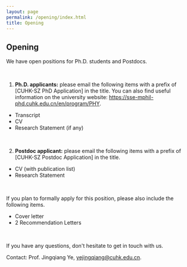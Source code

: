 ```yaml
---
layout: page
permalink: /opening/index.html
title: Opening
---
```


## Opening

We have open positions for Ph.D. students and Postdocs. 

<br>

1) **Ph.D. applicants:** please email the following items with a prefix of [CUHK-SZ PhD Application] in the title. You can also find useful information on the university website: https://sse-mphil-phd.cuhk.edu.cn/en/program/PHY.
- Transcript
- CV
- Research Statement (if any)

<br>

2) **Postdoc applicant:** please email the following items with a prefix of [CUHK-SZ Postdoc Application] in the title.
- CV (with publication list)
- Research Statement

<br>

If you plan to formally apply for this position, please also include the following items.
- Cover letter
- 2 Recommendation Letters

<br>

If you have any questions, don't hesitate to get in touch with us.



Contact: Prof. Jingqiang Ye, yejingqiang@cuhk.edu.cn.

